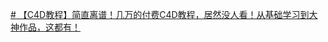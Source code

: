 [# 【C4D教程】简直离谱！几万的付费C4D教程，居然没人看！从基础学习到大神作品，这都有！](https://www.bilibili.com/video/BV1Dg411j7Lf?from=search&seid=9131064752656560328&spm_id_from=333.337.0.0&vd_source=8f770dbae4bd9741aa555bb473d35466)